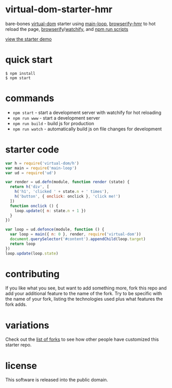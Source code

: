 # virtual-dom-starter-hmr

bare-bones [virtual-dom](https://npmjs.com/package/virtual-dom) starter
using [main-loop](https://npmjs.com/package/main-loop),
[browserify-hmr](https://npmjs.com/package/browserify-hmr) to hot reload
the page,
[browserify](http://browserify.org)/[watchify](https://npmjs.com/package/watchify),
and [npm run scripts](http://substack.net/task_automation_with_npm_run)

[view the starter demo](http://substack.neocities.org/virtual_dom_starter.html)

# quick start

```
$ npm install
$ npm start
```

# commands

* `npm start` - start a development server with watchify for hot reloading
* `npm run www` - start a development server
* `npm run build` - build js for production
* `npm run watch` - automatically build js on file changes for development

# starter code

``` js
var h = require('virtual-dom/h')
var main = require('main-loop')
var ud = require('ud')

var render = ud.defn(module, function render (state) {
  return h('div', [
    h('h1', 'clicked ' + state.n + ' times'),
    h('button', { onclick: onclick }, 'click me!')
  ])
  function onclick () {
    loop.update({ n: state.n + 1 })
  }
})

var loop = ud.defonce(module, function () {
  var loop = main({ n: 0 }, render, require('virtual-dom'))
  document.querySelector('#content').appendChild(loop.target)
  return loop
})
loop.update(loop.state)
```

# contributing

If you like what you see, but want to add something more, fork this repo and add
your additional feature to the name of the fork. Try to be specific with the
name of your fork, listing the technologies used plus what features the fork
adds.

# variations

Check out the [list of forks](https://github.com/substack/virtual-dom-starter/network/members)
to see how other people have customized this starter repo.

# license

This software is released into the public domain.
